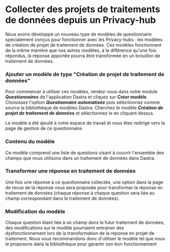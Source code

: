 # Collecter des projets de traitements de données depuis un Privacy-hub

Nous avons développé un nouveau type de modèles de questionnaire spécialement conçus pour fonctionner avec les Privacy-hubs : les modèles de création de projet de traitement de données. Ces modèles fonctionnent de la même manière que nos autres modèles, à la différence qu'une fois répondus, la réponse apportée pourra être transformée en un brouillon de traitement de données.

### Ajouter un modèle de type "Création de projet de traitement de données"

Pour commencer à utiliser ces modèles, rendez-vous dans votre module _**Questionnaires**_ de l'application Dastra et cliquez sur _**Créer modèle**_. Choisissez l'option _**Questionnaire automatisée**_ puis sélectionnez comme source la bibliothèque de modèles Dastra. Cherchez le modèle _**Création de projet de traitement de données**_ et sélectionnez le en cliquant dessus.&#x20;

Le modèle a été ajouté à votre espace de travail et vous êtes redirigé vers la page de gestion de ce questionnaire.&#x20;

### Contenu du modèle

Ce modèle comprend une liste de questions visant à couvrir l'ensemble des champs que nous utilisons dans un traitement de données dans Dastra.&#x20;

### Transformer une réponse en traitement de données

Une fois une réponse à ce questionnaire collectée, une option dans la page de revue de la réponse vous sera proposée pour transformer la réponse en traitement de données (chaque réponse à chaque question sera liée au champ correspondant dans le traitement de données).

### Modification du modèle

Chaque question étant liée à un champ dans le futur traitement de données, des modifications sur le modèle pourraient entrainer des dysfonctionnement lors de la transformation de la réponse en projet de traitement. Nous vous recommandons donc d'utiliser le modèle tel que nous le proposons dans la bibliothèque pour garantir son bon fonctionnement
